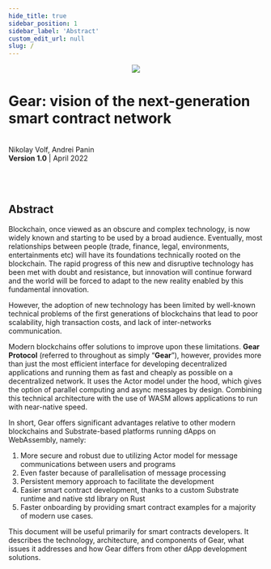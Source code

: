 ```yaml
---
hide_title: true
sidebar_position: 1
sidebar_label: 'Abstract'
custom_edit_url: null
slug: /
---
```



<center><img src="../img/title-grey.png" /></center>

<p align="center">
<h1> Gear: vision of the next-generation smart contract network</h1>
</p>

<br />

<div style={{textAlign: 'center'}}>
Nikolay Volf, Andrei Panin   
<br />
<b>Version 1.0</b> | April 2022   
</div>

<br />
<br />
<br />

<div style={{textAlign: 'center'}}>
<h2> Abstract</h2>
</div>

Blockchain, once viewed as an obscure and complex technology, is now widely known and starting to be used by a broad audience. Eventually, most relationships between people (trade, finance, legal, environments, entertainments etc) will have its foundations technically rooted on the blockchain. The rapid progress of this new and disruptive technology has been met with doubt and resistance, but innovation will continue forward and the world will be forced to adapt to the new reality enabled by this fundamental innovation.

However, the adoption of new technology has been limited by well-known technical problems of the first generations of blockchains that lead to poor scalability, high transaction costs, and lack of inter-networks communication.

Modern blockchains offer solutions to improve upon these limitations. **Gear Protocol** (referred to throughout as simply “**Gear**”), however, provides more than just the most efficient interface for developing decentralized applications and running them as fast and cheaply as possible on a decentralized network. It uses the Actor model under the hood, which gives the option of parallel computing and async messages by design. Combining this technical architecture with the use of WASM allows applications to run with  near-native speed.

In short, Gear offers significant advantages relative to other modern blockchains and Substrate-based platforms running dApps on WebAssembly, namely:
1. More secure and robust due to utilizing Actor model for message communications between users and programs
2. Even faster because of parallelisation of message processing
3. Persistent memory approach to facilitate the development
4. Easier smart contract development, thanks to a custom Substrate runtime and native std library on Rust
5. Faster onboarding by providing smart contract examples for a majority of modern use cases.

This document will be useful primarily for smart contracts developers. It describes the technology, architecture, and components of Gear, what issues it addresses and how Gear differs from other dApp development solutions.
